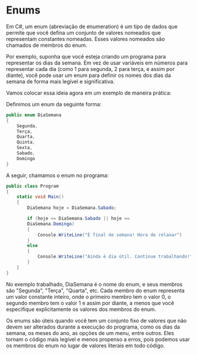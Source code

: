# Enums

Em C#, um enum (abreviação de enumeration) é um tipo de dados que permite que você defina um conjunto de valores nomeados que representam constantes nomeadas. Esses valores nomeados são chamados de membros do enum.

Por exemplo, suponha que você esteja criando um programa para representar os dias da semana. Em vez de usar variáveis em números para representar cada dia (como 1 para segunda, 2 para terça, e assim por diante), você pode usar um enum para definir os nomes dos dias da semana de forma mais legível e significativa.

Vamos colocar essa ideia agora em um exemplo de maneira prática:

Definimos um enum da seguinte forma:

```csharp
public enum DiaSemana
{
	Segunda,
	Terça,
	Quarta,
	Quinta, 
	Sexta,
	Sabado,
	Domingo
}
```

A seguir, chamamos o enum no programa:

```csharp
public class Program
{
	static void Main()
	{
		DiaSemana hoje = DiaSemana.Sabado;

		if (hoje == DiaSemana.Sabado || hoje == 
		DiaSemana.Domingo)
		{
			Console.WriteLine("É final de semana! Hora de relaxar")
		}
		else
		{
			Console.WriteLine("Ainda é dia útil. Continue trabalhando!")
		}
	}
}
```

No exemplo trabalhado, DiaSemana é o nome do enum, e seus membros são "Segunda", "Terça", "Quarta", etc. Cada membro do enum representa um valor constante inteiro, onde o primeiro membro tem o valor 0, o segundo membro tem o valor 1 e assim por diante, a menos que você especifique explicitamente os valores dos membros do enum.

Os enums são úteis quando você tem um conjunto fixo de valores que não devem ser alterados durante a execução do programa, como os dias da semana, os meses do ano, as opções de um menu, entre outros. Eles tornam o código mais legível e menos propenso a erros, pois podemos usar os membros do enum no lugar de valores literais em todo código.
